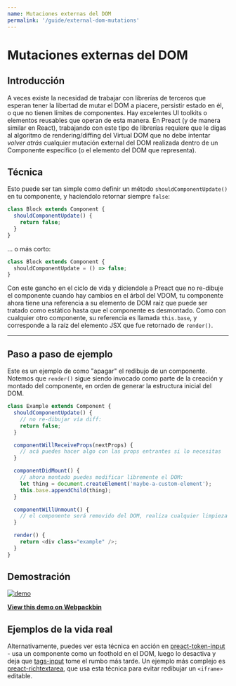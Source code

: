 ```yaml
---
name: Mutaciones externas del DOM
permalink: '/guide/external-dom-mutations'
---
```


# Mutaciones externas del DOM


## Introducción

A veces existe la necesidad de trabajar con librerías de terceros que esperan tener la libertad de mutar el DOM a piacere, persistir estado en él, o que no tienen límites de componentes. Hay excelentes UI toolkits o elementos reusables que operan de esta manera. En Preact (y de manera similar en React), trabajando con este tipo de librerías requiere que le digas al algoritmo de rendering/diffing del Virtual DOM que no debe intentar _volver atrás_ cualquier mutación external del DOM realizada dentro de un Componente específico (o el elemento del DOM que representa).


## Técnica

Esto puede ser tan simple como definir un método `shouldComponentUpdate()` en tu componente, y haciendolo retornar siempre `false`:

```js
class Block extends Component {
  shouldComponentUpdate() {
    return false;
  }
}
```

... o más corto:

```js
class Block extends Component {
  shouldComponentUpdate = () => false;
}
```

Con este gancho en el ciclo de vida y diciendole a Preact que no re-dibuje el componente cuando hay cambios en el árbol del VDOM, tu componente ahora tiene una referencia a su elemento de DOM raíz que puede ser tratado como estático hasta que el componente es desmontado. Como con cualquier otro componente, su referencia es llamada `this.base`, y corresponde a la raíz del elemento JSX que fue retornado de `render()`.

---

## Paso a paso de ejemplo

Este es un ejemplo de como "apagar" el redibujo de un componente. Notemos que `render()` sigue siendo invocado como parte de la creación y montado del componente, en orden de generar la estructura inicial del DOM.

```js
class Example extends Component {
  shouldComponentUpdate() {
    // no re-dibujar vía diff:
    return false;
  }

  componentWillReceiveProps(nextProps) {
    // acá puedes hacer algo con las props entrantes si lo necesitas
  }

  componentDidMount() {
    // ahora montado puedes modificar libremente el DOM:
    let thing = document.createElement('maybe-a-custom-element');
    this.base.appendChild(thing);
  }

  componentWillUnmount() {
    // el componente será removido del DOM, realiza cualquier limpieza
  }

  render() {
    return <div class="example" />;
  }
}
```


## Demostración

[![demo](https://i.gyazo.com/a63622edbeefb2e86d6c0d9c8d66e582.gif)](https://www.webpackbin.com/bins/-KflCmJ5bvKsRF8WDkzb)

[**View this demo on Webpackbin**](https://www.webpackbin.com/bins/-KflCmJ5bvKsRF8WDkzb)


## Ejemplos de la vida real

Alternativamente, puedes ver esta técnica en acción en [preact-token-input](https://github.com/developit/preact-token-input/blob/master/src/index.js) - usa un componente como un foothold en el DOM, luego lo desactiva y deja que [tags-input](https://github.com/developit/tags-input) tome el rumbo más tarde.  Un ejemplo más complejo es [preact-richtextarea](https://github.com/developit/preact-richtextarea), que usa esta técnica para evitar redibujar un `<iframe>` editable.

